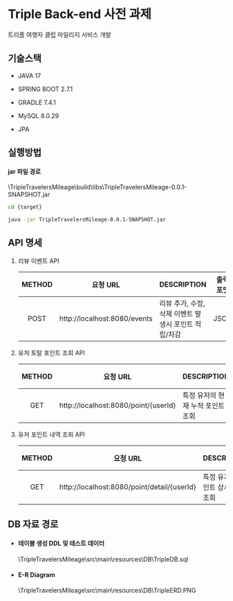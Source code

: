 # Triple Back-end 사전 과제

트리플 여행자 클럽 마일리지 서비스 개발

## 기술스택
* JAVA 17

* SPRING BOOT 2.7.1

* GRADLE 7.4.1

* MySQL 8.0.29

* JPA


## 실행방법

#### **jar 파일 경로**

\TripleTravelersMileage\build\libs\TripleTravelersMileage-0.0.1-SNAPSHOT.jar

```bash
cd {target}

java -jar TripleTravelersMileage-0.0.1-SNAPSHOT.jar
```

## API 명세

1. 리뷰 이벤트 API

   | **METHOD** | **요청 URL**                                 | **DESCRIPTION**                                      | **출력 포맷** |
   |:----------:|----------------------------------------------|------------------------------------------------------|:-------------:|
   |POST        |http://localhost:8080/events                   |리뷰 추가, 수정, 삭제 이벤트 발생시 포인트 적립/차감     |JSON           |

2. 유저 토탈 포인트 조회 API

   | **METHOD** | **요청 URL**                                 | **DESCRIPTION**                                      | **출력 포맷** |
   |:----------:|----------------------------------------------|------------------------------------------------------|:-------------:|
   |GET         |http://localhost:8080/point/{userId}          |특정 유저의 현재 누적 포인트 조회                        |JSON           |

3. 유저 포인트 내역 조회 API

   | **METHOD** | **요청 URL**                                 | **DESCRIPTION**                                      | **출력 포맷** |
   |:----------:|----------------------------------------------|------------------------------------------------------|:-------------:|
   |GET         |http://localhost:8080/point/detail/{userId}   |특정 유저의 포인트 상세 내역 조회                        |JSON           |

## DB 자료 경로
* #### 테이블 생성 DDL 및 테스트 데이터

    \TripleTravelersMileage\src\main\resources\DB\TripleDB.sql

* #### E-R Diagram

    \TripleTravelersMileage\src\main\resources\DB\TripleERD.PNG
